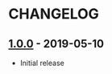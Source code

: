# CHANGELOG

## [1.0.0] - 2019-05-10

- Initial release

[1.0.0]: https://github.com/joelwmale/vscode-codeception/releases/tag/v1.0.0